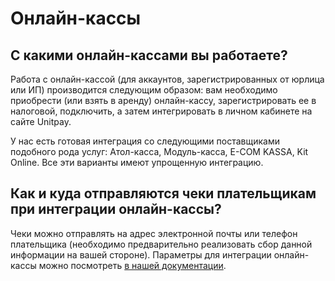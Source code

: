 # Онлайн-кассы

## **С какими онлайн-кассами вы работаете?**

Работа с онлайн-кассой \(для аккаунтов, зарегистрированных от юрлица или ИП\) производится следующим образом: вам необходимо приобрести \(или взять в аренду\) онлайн-кассу, зарегистрировать ее в налоговой, подключить, а затем интегрировать в личном кабинете на сайте Unitpay. 

У нас есть готовая интеграция со следующими поставщиками подобного рода услуг: Атол-касса, Модуль-касса, E-COM KASSA, Kit Online. Все эти варианты имеют упрощенную интеграцию.

## **Как и куда отправляются чеки плательщикам при интеграции онлайн-кассы?**

Чеки можно отправлять на адрес электронной почты или телефон плательщика \(необходимо предварительно реализовать сбор данной информации на вашей стороне\). Параметры для интеграции онлайн-кассы можно посмотреть [в нашей документации](https://help.unitpay.ru/online-cash-register).


